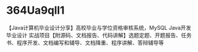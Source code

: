 # 364Ua9qll1
【Java计算机毕业设计分享】高校毕业与学位资格审核系统，MySQL Java开发 毕业设计 实战项目【附源码、文档报告、代码讲解】选题定题、开题报告、任务书、程序开发、文档编写和辅导、文档降重、程序讲解、答辩辅导等
